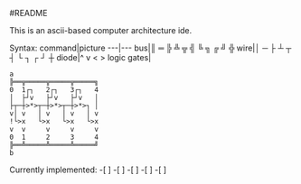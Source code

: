 #README

This is an ascii-based computer architecture ide.

Syntax:
command|picture
---|---
bus|║ ═ ╠ ╩ ╦ ╣ ╚ ╗ ╔ ╝ ╬
wire|│ ─ ├ ┴ ┬ ┤ └ ┐ ┌ ┘ ┼
diode|^ v < >
logic gates|
```
a
╠══╦═════╦═════╦═════╗
0  1┌┐   2┌┐   3┌┐   4
│  ├┘v   ├┘v   ├┘v   │
├┬─┼>*>┬─┼>*>┬─┼>*>┐ │
v│ v   │ v   │ v   │ v
!└>x   └>x   └>x   └>x
v  v     v     v     v
0  1     2     3     4
╠══╩═════╩═════╩═════╝
b
```
Currently implemented:
-[ ] 
-[ ]
-[ ]
-[ ]
-[ ]
